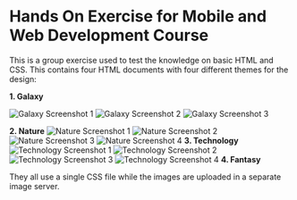 # Hands On Exercise for Mobile and Web Development Course

This is a group exercise used to test the knowledge on basic HTML and CSS. This contains four HTML documents with four different themes for the design:

**1. Galaxy**

![Galaxy Screenshot 1](https://i.postimg.cc/wMqxCHZV/galaxy-screenshot-1.png)
![Galaxy Screenshot 2](https://i.postimg.cc/ydz8T0T2/galaxy-screenshot-2.png)
![Galaxy Screenshot 3](https://i.postimg.cc/ZqNq3w6r/galaxy-screenshot-3.png)

**2. Nature**
![Nature Screenshot 1](https://i.postimg.cc/bvpKggCT/page1.jpg)
![Nature Screenshot 2](https://i.postimg.cc/nrj5rPrH/page2.jpg)
![Nature Screenshot 3](https://i.postimg.cc/4xPTrjhM/page3.jpg)
![Nature Screenshot 4](https://i.postimg.cc/8z12Bwnb/page4.jpg)
**3. Technology**
![Technology Screenshot 1](https://i.postimg.cc/64t3M1tf/ss1.jpg)
![Technology Screenshot 2](https://i.postimg.cc/McfvHQ9V/ss2.jpg)
![Technology Screenshot 3](https://i.postimg.cc/1npXcZhz/ss3.jpg)
![Technology Screenshot 4](https://i.postimg.cc/k6rDbgHZ/ss4.jpg)
**4. Fantasy**

They all use a single CSS file while the images are uploaded in a separate image server.
